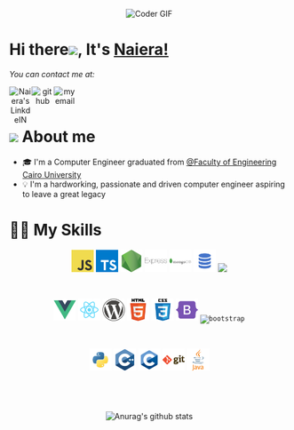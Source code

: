 

<p align="center">

  <img src="https://media.giphy.com/media/NgurY1o4z080Jfoyzw/giphy.gif" alt="Coder GIF" width="400" height="400">
  
</p>

<!-- <div align="center">

[![Years Badge](https://badges.pufler.dev/years/naiera-magdy)](https://badges.pufler.dev)
[![Repos Badge](https://badges.pufler.dev/repos/naiera-magdy)](https://badges.pufler.dev)
[![Commits Badge](https://badges.pufler.dev/commits/monthly/naiera-magdy)](https://badges.pufler.dev)


</div> -->

# Hi there<img src="https://media.giphy.com/media/dZ9TLMB0HwtofZdpPj/giphy.gif" width="50" draggable="false" >, It's [Naiera!](https://github.com/naiera-magdy) 
*You can contact me at:*

<div align="center">

<a href="https://www.linkedin.com/in/naiera-magdy-3011/"><img align="left" alt="Naiera's LinkdeIN" width="40px" src="https://upload.wikimedia.org/wikipedia/commons/thumb/e/e9/Linkedin_icon.svg/1200px-Linkedin_icon.svg.png" draggable="false" /></a>
  
<a href="https://github.com/naiera-magdy">
  <img align="left" alt="github" width="40px" src="https://github.githubassets.com/images/modules/logos_page/Octocat.png" draggable="false" />
</a>

<a href="mailto:naieramagdy99@gmail.com">
  <img align="left" alt="my email" width="40px" src="https://upload.wikimedia.org/wikipedia/commons/4/4e/Gmail_Icon.png" draggable="false" />
</a>
<!-- <a href="https://www.hackerrank.com/naiera_refaey99?hr_r=1">
  <img align="left" alt="Naiera's hackerrank" width="30px" src="https://assets.brandfolder.com/y9ol94wb/v/331198/view@2x.png?v=1591971279" draggable="false" />
</a> -->

</div>

<br />
<br />

# <img src="https://media.giphy.com/media/VCgBfLwT2WAPbGSYgL/giphy.gif" width="50" draggable="false" > About me

- 🎓 I'm a Computer Engineer graduated from <a href="http://eng.cu.edu.eg/ar/">@Faculty of Engineering Cairo University</a>
- 💡 I'm a hardworking, passionate and driven computer engineer aspiring to leave a great legacy



# 🤹🏼 My Skills

<div align="center">

<code><img height="40" src="https://raw.githubusercontent.com/github/explore/80688e429a7d4ef2fca1e82350fe8e3517d3494d/topics/javascript/javascript.png"></code>
<code><img height="40" src="https://raw.githubusercontent.com/github/explore/80688e429a7d4ef2fca1e82350fe8e3517d3494d/topics/typescript/typescript.png"></code>
<code><img height="40" src="https://raw.githubusercontent.com/github/explore/80688e429a7d4ef2fca1e82350fe8e3517d3494d/topics/nodejs/nodejs.png"></code>
<code><img height="40" src="https://raw.githubusercontent.com/github/explore/80688e429a7d4ef2fca1e82350fe8e3517d3494d/topics/express/express.png"></code>
<code><img height="40" src="https://raw.githubusercontent.com/github/explore/80688e429a7d4ef2fca1e82350fe8e3517d3494d/topics/mongodb/mongodb.png"></code>
<code><img height="40" src="https://raw.githubusercontent.com/github/explore/80688e429a7d4ef2fca1e82350fe8e3517d3494d/topics/sql/sql.png"></code>
<code><img height="40" src="https://cms-assets.tutsplus.com/uploads/users/34/posts/29527/preview_image/mongoose.jpg"></code>

<br/>
  
<code><img height="40" src="https://raw.githubusercontent.com/github/explore/80688e429a7d4ef2fca1e82350fe8e3517d3494d/topics/vue/vue.png"></code>
<code><img height="40" src="https://raw.githubusercontent.com/github/explore/80688e429a7d4ef2fca1e82350fe8e3517d3494d/topics/react/react.png"></code>
<code><img height="40" src="https://raw.githubusercontent.com/github/explore/80688e429a7d4ef2fca1e82350fe8e3517d3494d/topics/wordpress/wordpress.png"></code>
<code><img height="40" src="https://raw.githubusercontent.com/github/explore/80688e429a7d4ef2fca1e82350fe8e3517d3494d/topics/html/html.png"></code>
<code><img height="40" src="https://raw.githubusercontent.com/github/explore/80688e429a7d4ef2fca1e82350fe8e3517d3494d/topics/css/css.png"></code>
<code><img src="https://raw.githubusercontent.com/devicons/devicon/master/icons/bootstrap/bootstrap-plain.svg" alt="bootstrap" width="40" height="40" /></code>
<code><img src="https://seeklogo.com/images/V/vuetify-logo-3BCF73C928-seeklogo.com.png" alt="bootstrap" width="40" height="40" /></code>


<br />

<code><img height="40" src="https://raw.githubusercontent.com/github/explore/80688e429a7d4ef2fca1e82350fe8e3517d3494d/topics/python/python.png"></code>
<code><img height="40" src="https://raw.githubusercontent.com/github/explore/80688e429a7d4ef2fca1e82350fe8e3517d3494d/topics/cpp/cpp.png"></code>
<code><img height="40" src="https://raw.githubusercontent.com/github/explore/80688e429a7d4ef2fca1e82350fe8e3517d3494d/topics/c/c.png"></code>
<code><img height="40" src="https://raw.githubusercontent.com/github/explore/80688e429a7d4ef2fca1e82350fe8e3517d3494d/topics/git/git.png"></code>
<code><img height="40" src="https://raw.githubusercontent.com/github/explore/80688e429a7d4ef2fca1e82350fe8e3517d3494d/topics/java/java.png"></code>


</div>

# 

<br /> 

<div align="center">

![Anurag's github stats](https://github-readme-stats.vercel.app/api?username=naiera-magdy&show_icons=true&theme=omni)
  
</div>
